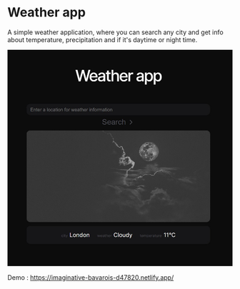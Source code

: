 # Weather app

A simple weather application, where you can search any city and get info about temperature, precipitation and if it's daytime or night time.

![weatherapp screenshot](/assets/screenshot.jpg)

Demo : https://imaginative-bavarois-d47820.netlify.app/
